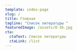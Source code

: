 ```yaml
---
template: index-page
slug: /
title: Главная
tagline: "Список литературы "
featuredImage: /assets/0-36.jpg
cta:
  ctaText: Список литературы
  ctaLink: /list
---
```



[](https://app.netlify.com/sites/listofliteraturestolin/deploys)